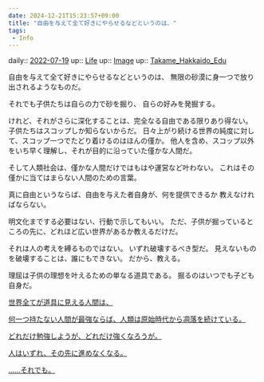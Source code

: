 ```yaml
---
date: 2024-12-21T15:23:57+09:00
title: "自由を与えて全て好きにやらせるなどというのは、"
tags:
 - Info
---
```


daily:: [2022-07-19](Daily_Note/2022-07-19.md)
up:: [Life](../Bar/Novel/Chaos/Life.md)
up:: [Image](../Bar/Novel/Topics/Image.md)
up:: [Takame_Hakkaido_Edu](../Bar/Novel/Nacaria/Takame_Hakkaido_Edu.md)

自由を与えて全て好きにやらせるなどというのは、
無限の砂漠に身一つで放り出されるようなものだ。

それでも子供たちは自らの力で砂を掘り、
自らの好みを発掘する。

けれど、それがさらに深化することは、完全なる自由である限りあり得ない。
子供たちはスコップしか知らないからだ。
日々上がり続ける世界の純度に対して、スコップ一つでたどり着けるのはほんの僅か。
他人を含め、スコップ以外をいち早く理解し、それが目的に沿っていた僅かな人間だ。

そして人類社会は、僅かな人間だけではもはや運営など叶わない。
これはその僅かに当てはまらない人間のための言葉。

真に自由というならば、自由を与えた者自身が、何を提供できるか
教えなければならない。

明文化までする必要はない、行動で示してもいい。
ただ、子供が掘っているところの先に、どれほど広い世界があるか教えるだけだ。

それは人の考えを縛るものではない。
いずれ破壊するべき型だ。
見えないものを破壊することは、誰にもできない。
だから、教える。

理屈は子供の理想を叶えるための単なる道具である。
掘るのはいつでも子ども自身だ。


[世界全てが道具に見える人間は、](世界全てが道具に見える人間は、.md)

[何一つ持たない人間が最強ならば、人類は原始時代から凋落を続けている。](何一つ持たない人間が最強ならば、人類は原始時代から凋落を続けている。.md)

[どれだけ勉強しようが、どれだけ強くなろうが。](どれだけ勉強しようが、どれだけ強くなろうが。.md)

[人はいずれ、その先に進めなくなる。](人はいずれ、その先に進めなくなる。.md)

[……それでも。](……それでも。.md)